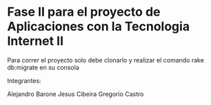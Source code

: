 # Fase II para el proyecto de Aplicaciones con la Tecnologia Internet II

Para correr el proyecto solo debe clonarlo y realizar el comando rake db:migrate en su consola

Integrantes:

Alejandro Barone
Jesus Cibeira
Gregorio Castro


